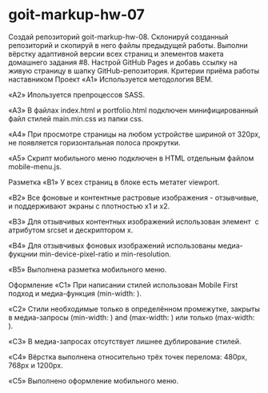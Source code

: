 # goit-markup-hw-07

Создай репозиторий goit-markup-hw-08.
Склонируй созданный репозиторий и скопируй в него файлы предыдущей работы.
Выполни вёрстку адаптивной версии всех страниц и элементов макета домашнего задания #8.
Настрой GitHub Pages и добавь ссылку на живую страницу в шапку GitHub-репозитория.
Критерии приёма работы наставником
Проект
«A1» Используется методология BEM.

«A2» Ипользуется препроцессов SASS.

«A3» В файлах index.html и portfolio.html подключен минифицированный файл стилей main.min.css из папки css.

«A4» При просмотре страницы на любом устройстве шириной от 320px, не появляется горизонтальная полоса прокрутки.

«A5» Скрипт мобильного меню подключен в HTML отдельным файлом mobile-menu.js.

Разметка
«B1» У всех страниц в блоке <head> есть метатег viewport.

«B2» Все фоновые и контентные растровые изображения - отзывчивые, и поддерживают экраны с плотностью x1 и x2.

«B3» Для отзывчивых контентных изображений использован элемент <img> с атрибутом srcset и дескриптором x.

«B4» Для отзывчивых фоновых изображений использованы медиа-фукцнии min-device-pixel-ratio и min-resolution.

«B5» Выполнена разметка мобильного меню.

Оформление
«C1» При написании стилей использован Mobile First подход и медиа-функция (min-width: ).

«C2» Стили необходимые только в определённом промежутке, закрыты в медиа-запросы (min-width: ) and (max-width: ) или только (max-width: ).

«C3» В медиа-запросах отсутствует лишнее дублирование стилей.

«C4» Вёрстка выполнена относительно трёх точек перелома: 480px, 768px и 1200px.

«C5» Выполнено оформление мобильного меню.
